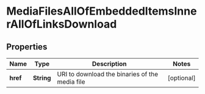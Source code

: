 

# MediaFilesAllOfEmbeddedItemsInnerAllOfLinksDownload


## Properties

| Name | Type | Description | Notes |
|------------ | ------------- | ------------- | -------------|
|**href** | **String** | URI to download the binaries of the media file |  [optional] |



